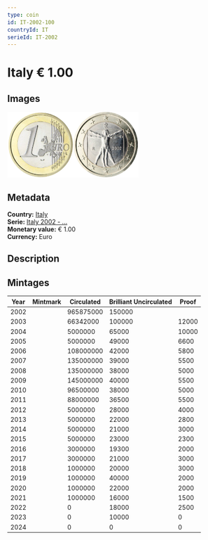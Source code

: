 ```yaml
---
type: coin
id: IT-2002-100
countryId: IT
serieId: IT-2002
---
```


# Italy € 1.00

## Images

<img src="../../../Images/common-2002-100.webp" height="150" alt="Front image"><img src="Images/italy-2002-100.webp" height="150" alt="Back image">

## Metadata

**Country:** [Italy](../index.md)\
**Serie:** [Italy 2002 - ...](index.md)\
**Monetary value:** € 1.00\
**Currency:** Euro

## Description

## Mintages

| Year | Mintmark | Circulated | Brilliant Uncirculated | Proof |
| ---- | -------- | ---------- | ---------------------- | ----- |
| 2002 |          | 965875000  | 150000                 |       |
| 2003 |          | 66342000   | 100000                 | 12000 |
| 2004 |          | 5000000    | 65000                  | 10000 |
| 2005 |          | 5000000    | 49000                  | 6600  |
| 2006 |          | 108000000  | 42000                  | 5800  |
| 2007 |          | 135000000  | 39000                  | 5500  |
| 2008 |          | 135000000  | 38000                  | 5000  |
| 2009 |          | 145000000  | 40000                  | 5500  |
| 2010 |          | 96500000   | 38000                  | 5000  |
| 2011 |          | 88000000   | 36500                  | 5500  |
| 2012 |          | 5000000    | 28000                  | 4000  |
| 2013 |          | 5000000    | 22000                  | 2800  |
| 2014 |          | 5000000    | 21000                  | 3000  |
| 2015 |          | 5000000    | 23000                  | 2300  |
| 2016 |          | 3000000    | 19300                  | 2000  |
| 2017 |          | 3000000    | 21000                  | 3000  |
| 2018 |          | 1000000    | 20000                  | 3000  |
| 2019 |          | 1000000    | 40000                  | 2000  |
| 2020 |          | 1000000    | 22000                  | 2000  |
| 2021 |          | 1000000    | 16000                  | 1500  |
| 2022 |          | 0          | 18000                  | 2500  |
| 2023 |          | 0          | 10000                  | 0     |
| 2024 |          | 0          | 0                      | 0     |
